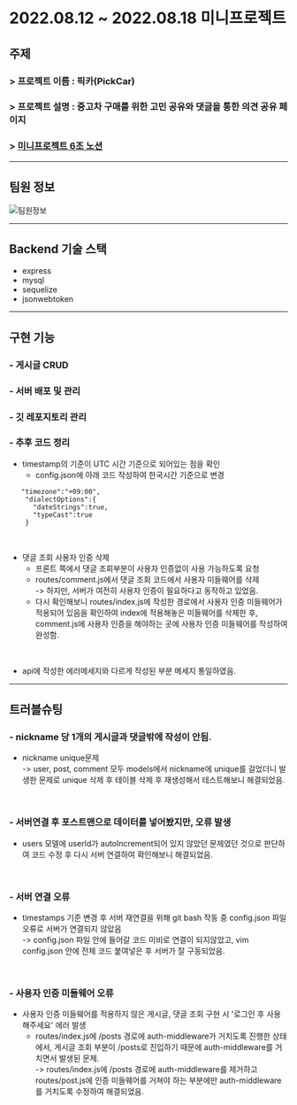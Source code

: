 # 2022.08.12 ~ 2022.08.18 미니프로젝트

## 주제
### > 프로젝트 이름 : 픽카(PickCar)
### > 프로젝트 설명 : 중고차 구매를 위한 고민 공유와 댓글을 통한 의견 공유 페이지
### > [미니프로젝트 6조 노션](https://www.notion.so/6-SA-005cfb64db044e4490e5d5e71796f272)
---
## 팀원 정보
![팀원정보](https://user-images.githubusercontent.com/107025988/188275925-033a77f6-f5dd-40ec-8ba1-cdd7aee815b5.png)

---
## Backend 기술 스택
- express
- mysql
- sequelize
- jsonwebtoken
---
## 구현 기능
### - 게시글 CRUD
### - 서버 배포 및 관리
### - 깃 레포지토리 관리
### - 추후 코드 정리

   - timestamp의 기준이 UTC 시간 기준으로 되어있는 점을 확인
     - config.json에 아래 코드 작성하여 한국시간 기준으로 변경 

```
   "timezone":"+09:00",            
    "dialectOptions":{
      "dateStrings":true,            
      "typeCast":true
    }
```
<br>

   - 댓글 조회 사용자 인증 삭제
      - 프론트 쪽에서 댓글 조회부분이 사용자 인증없이 사용 가능하도록 요청
      - routes/comment.js에서 댓글 조회 코드에서 사용자 미들웨어를 삭제 <br>-> 하지만, 서버가 여전히 사용자 인증이 필요하다고 동작하고 있었음.
      - 다시 확인해보니 routes/index.js에 작성한 경로에서 사용자 인증 미들웨어가 적용되어 있음을 확인하여 index에 적용해놓은 미들웨어를 삭제한 후, comment.js에 사용자 인증을 해야하는 곳에 사용자 인증 미들웨어를 작성하여 완성함.     
<br>

   - api에 작성한 에러메세지와 다르게 작성된 부분 메세지 통일하였음.

---
## 트러블슈팅
### - nickname 당 1개의 게시글과 댓글밖에 작성이 안됨.
- nickname unique문제
<br>->  user, post, comment 모두 models에서 nickname에 unique를 걸었더니 발생한 문제로 unique 삭제 후 테이블 삭제 후 재생성해서 테스트해보니 해결되었음.

<br>

### - 서버연결 후 포스트맨으로 데이터를 넣어봤지만, 오류 발생
- users 모델에 userId가 autoIncrement되어 있지 않았던 문제였던 것으로 판단하여 코드 수정 후 다시 서버 연결하여 확인해보니 해결되었음.

<br>

### - 서버 연결 오류 
- timestamps 기준 변경 후 서버 재연결을 위해 git bash 작동 중 config.json 파일 오류로 서버가 연결되지 않았음<br>-> config.json 파일 안에 들어갈 코드 미비로 연결이 되지않았고, vim config.json 안에 전체 코드 붙여넣은 후 서버가 잘 구동되었음.

<br>

### - 사용자 인증 미들웨어 오류
- 사용자 인증 미들웨어를 적용하지 않은 게시글, 댓글 조회 구현 시 '로그인 후 사용해주세요' 에러 발생
  - routes/index.js에 /posts 경로에 auth-middleware가 거치도록 진행한 상태에서, 게시글 조회 부분이 /posts로 진입하기 때문에 auth-middleware를 거치면서 발생된 문제.
  <br>->  routes/index.js에 /posts 경로에 auth-middleware를 제거하고 routes/post.js에 인증 미들웨어를 거쳐야 하는 부분에만 auth-middleware를 거치도록 수정하여 해결되었음.
